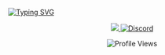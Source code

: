 <a href="https://git.io/typing-svg"><img src="https://readme-typing-svg.demolab.com?font=Lexend&weight=600&size=48&pause=1000&color=6a329f&center=true&vCenter=true&width=1920&height=150&lines=Welcome+to+abzalliance+Github" alt="Typing SVG" /></a>
<p align="center">
  <a href="https://x.com/o7xabz">
    <img src="https://img.shields.io/twitter/follow/o7xabz">
  </a>
  <a href="https://t.me/abzalliance">
    <img src="https://img.shields.io/static/v1?logo=telegram&label=&message=Join @abzalliance&color=6a329f&style=flat-square" alt="Discord">
  </a>
</p>

<p align="center">
  <img src="https://komarev.com/ghpvc/?username=zunxbt&color=brightgreen" alt="Profile Views">
</p>
